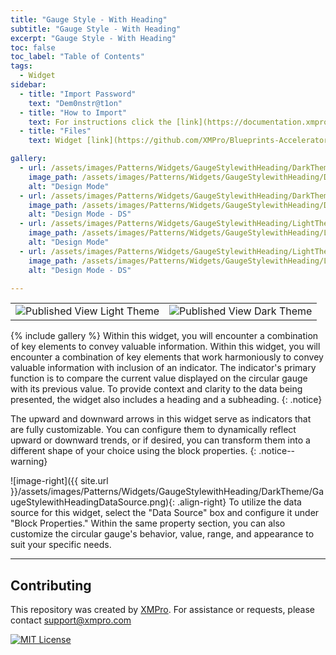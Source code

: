 ```yaml
---
title: "Gauge Style - With Heading"
subtitle: "Gauge Style - With Heading"
excerpt: "Gauge Style - With Heading"
toc: false
toc_label: "Table of Contents"
tags:
  - Widget
sidebar:
  - title: "Import Password"
    text: "Dem0nstr@t1on"
  - title: "How to Import"
    text: For instructions click the [link](https://documentation.xmpro.com/how-tos/apps/manage-widgets#importing-widgets)
  - title: "Files"
    text: Widget [link](https://github.com/XMPro/Blueprints-Accelerators-Patterns/blob/master/Patterns/Widgets/Gauge%20Style%20with%20Heading.xwid)

gallery:
  - url: /assets/images/Patterns/Widgets/GaugeStylewithHeading/DarkTheme/GaugeStylewithHeadingDesignMode.png
    image_path: /assets/images/Patterns/Widgets/GaugeStylewithHeading/DarkTheme/GaugeStylewithHeadingDesignMode.png
    alt: "Design Mode"
  - url: /assets/images/Patterns/Widgets/GaugeStylewithHeading/DarkTheme/GaugeStylewithHeadingDataSource.png
    image_path: /assets/images/Patterns/Widgets/GaugeStylewithHeading/DarkTheme/GaugeStylewithHeadingDataSource.png
    alt: "Design Mode - DS"
  - url: /assets/images/Patterns/Widgets/GaugeStylewithHeading/LightTheme/GaugeStylewithHeadingDesignMode.png
    image_path: /assets/images/Patterns/Widgets/GaugeStylewithHeading/LightTheme/GaugeStylewithHeadingDesignMode.png
    alt: "Design Mode"
  - url: /assets/images/Patterns/Widgets/GaugeStylewithHeading/LightTheme/GaugeStylewithHeadingDataSource.png
    image_path: /assets/images/Patterns/Widgets/GaugeStylewithHeading/LightTheme/GaugeStylewithHeadingDataSource.png
    alt: "Design Mode - DS"

---
```

<table>
<tr>
  <td><img src="{{ site.url }}/assets/images/Patterns/Widgets/GaugeStylewithHeading/LightTheme/GaugeStylewithHeadingPublishedMode.png" alt="Published View Light Theme"/>
  </td>
  <td><img src="{{ site.url }}/assets/images/Patterns/Widgets/GaugeStylewithHeading/DarkTheme/GaugeStylewithHeadingPublishedMode.png" alt="Published View Dark Theme"/>
  </td>
</tr>
</table>
{% include gallery %}
Within this widget, you will encounter a combination of key elements to convey valuable information. Within this widget, you will encounter a combination of key elements that work harmoniously to convey valuable information with inclusion of an indicator. The indicator's primary function is to compare the current value displayed on the circular gauge with its previous value. To provide context and clarity to the data being presented, the widget also includes a heading and a subheading.
{: .notice}

The upward and downward arrows in this widget serve as indicators that are fully customizable. You can configure them to dynamically reflect upward or downward trends, or if desired, you can transform them into a different shape of your choice using the block properties.
{: .notice--warning}

![image-right]({{ site.url }}/assets/images/Patterns/Widgets/GaugeStylewithHeading/DarkTheme/GaugeStylewithHeadingDataSource.png){: .align-right}
To utilize the data source for this widget, select the "Data Source" box and configure it under "Block Properties." Within the same property section, you can also customize the circular gauge's behavior, value, range, and appearance to suit your specific needs.
<hr />

## Contributing
This repository was created by <a href="https://xmpro.com/">XMPro</a>. 
For assistance or requests, please contact <a href="mailto:support@xmpro.com">support@xmpro.com</a>

[![MIT License](https://img.shields.io/badge/License-MIT-green.svg)](https://choosealicense.com/licenses/mit/)
